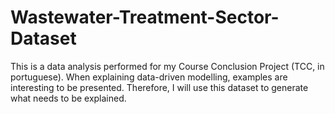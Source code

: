# Wastewater-Treatment-Sector-Dataset
This is a data analysis performed for my Course Conclusion Project (TCC, in portuguese). When explaining data-driven modelling, examples are interesting to be presented. Therefore, I will use this dataset to generate what needs to be explained.
